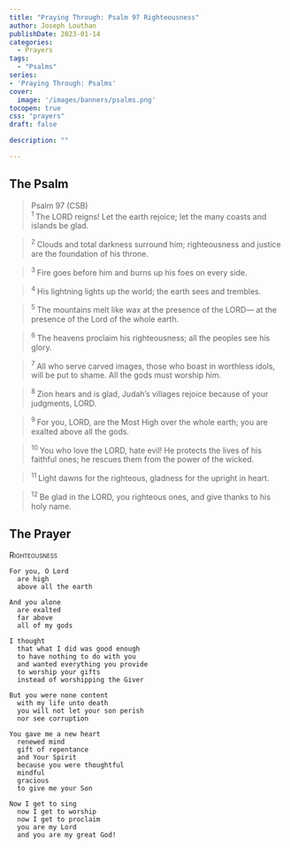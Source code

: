 ```yaml
---
title: "Praying Through: Psalm 97 Righteousness"
author: Joseph Louthan
publishDate: 2023-01-14
categories:
  - Prayers
tags:
  - "Psalms"
series:
- 'Praying Through: Psalms'
cover:
  image: '/images/banners/psalms.png'
tocopen: true
css: "prayers"
draft: false

description: ""

---
```

## The Psalm

>Psalm 97 (CSB)  
><sup> 1  </sup>The LORD reigns! Let the earth rejoice; let the many coasts and islands be glad. 

><sup> 2  </sup>Clouds and total darkness surround him; righteousness and justice are the foundation of his throne. 

><sup> 3  </sup>Fire goes before him and burns up his foes on every side. 

><sup> 4  </sup>His lightning lights up the world; the earth sees and trembles. 

><sup> 5  </sup>The mountains melt like wax at the presence of the LORD— at the presence of the Lord of the whole earth. 

><sup> 6  </sup>The heavens proclaim his righteousness; all the peoples see his glory. 

><sup> 7  </sup>All who serve carved images, those who boast in worthless idols, will be put to shame. All the gods must worship him. 

><sup> 8  </sup>Zion hears and is glad, Judah’s villages rejoice because of your judgments, LORD. 

><sup> 9  </sup>For you, LORD, are the Most High over the whole earth; you are exalted above all the gods. 

><sup> 10  </sup>You who love the LORD, hate evil! He protects the lives of his faithful ones; he rescues them from the power of the wicked. 

><sup> 11  </sup>Light dawns for the righteous, gladness for the upright in heart. 

><sup> 12  </sup>Be glad in the LORD, you righteous ones, and give thanks to his holy name.

## The Prayer

<div style="font-variant: small-caps;">
Righteousness
</div>

```text
For you, O Lord
  are high
  above all the earth

And you alone
  are exalted
  far above
  all of my gods

I thought
  that what I did was good enough
  to have nothing to do with you
  and wanted everything you provide
  to worship your gifts
  instead of worshipping the Giver

But you were none content
  with my life unto death
  you will not let your son perish
  nor see corruption

You gave me a new heart
  renewed mind
  gift of repentance 
  and Your Spirit
  because you were thoughtful
  mindful
  gracious
  to give me your Son

Now I get to sing
  now I get to worship
  now I get to proclaim
  you are my Lord
  and you are my great God!
```
